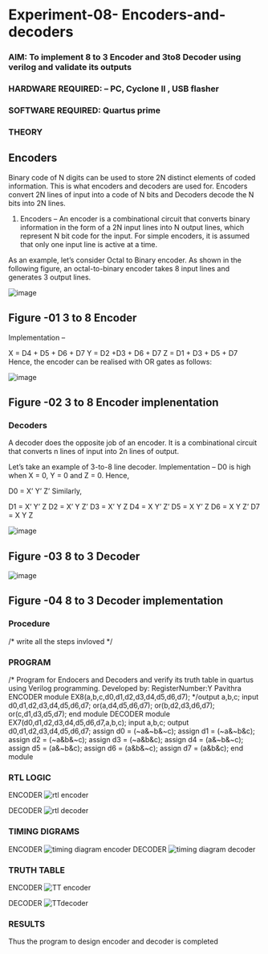 # Experiment-08- Encoders-and-decoders 
### AIM: To implement 8 to 3 Encoder and  3to8 Decoder using verilog and validate its outputs
### HARDWARE REQUIRED:  – PC, Cyclone II , USB flasher
### SOFTWARE REQUIRED:   Quartus prime
### THEORY 

## Encoders
Binary code of N digits can be used to store 2N distinct elements of coded information. This is what encoders and decoders are used for. Encoders convert 2N lines of input into a code of N bits and Decoders decode the N bits into 2N lines.

1. Encoders –
An encoder is a combinational circuit that converts binary information in the form of a 2N input lines into N output lines, which represent N bit code for the input. For simple encoders, it is assumed that only one input line is active at a time.

As an example, let’s consider Octal to Binary encoder. As shown in the following figure, an octal-to-binary encoder takes 8 input lines and generates 3 output lines.

![image](https://user-images.githubusercontent.com/36288975/171543588-bc0746df-a173-4b35-989e-5fb7d385fe8a.png)
## Figure -01 3 to 8 Encoder 


Implementation –

X = D4 + D5 + D6 + D7
Y = D2 +D3 + D6 + D7
Z = D1 + D3 + D5 + D7 
Hence, the encoder can be realised with OR gates as follows:


![image](https://user-images.githubusercontent.com/36288975/171543740-68403b82-aa93-4c98-9343-f32b14885a2e.png)
## Figure -02 3 to 8 Encoder implenentation 

 ### Decoders 
A decoder does the opposite job of an encoder. It is a combinational circuit that converts n lines of input into 2n lines of output.

Let’s take an example of 3-to-8 line decoder.
Implementation –
D0 is high when X = 0, Y = 0 and Z = 0. Hence,

D0 = X’ Y’ Z’ 
Similarly,

D1 = X’ Y’ Z
D2 = X’ Y Z’
D3 = X’ Y Z
D4 = X Y’ Z’
D5 = X Y’ Z
D6 = X Y Z’
D7 = X Y Z 


![image](https://user-images.githubusercontent.com/36288975/171543978-ee2d0671-2846-40a1-8705-507fd6287a49.png)
## Figure -03 8 to 3 Decoder 



![image](https://user-images.githubusercontent.com/36288975/171543866-5a6eace6-8683-49d7-9c4f-a7cb30ec3035.png)
## Figure -04 8 to 3 Decoder implementation 

### Procedure
/* write all the steps invloved */



### PROGRAM 
/*
Program for Endocers and Decoders  and verify its truth table in quartus using Verilog programming.
Developed by: 
RegisterNumber:Y Pavithra
ENCODER 
module EX8(a,b,c,d0,d1,d2,d3,d4,d5,d6,d7);
*/output a,b,c;
input d0,d1,d2,d3,d4,d5,d6,d7;
or(a,d4,d5,d6,d7);
or(b,d2,d3,d6,d7);
or(c,d1,d3,d5,d7);
end module
DECODER
module EX7(d0,d1,d2,d3,d4,d5,d6,d7,a,b,c);
input a,b,c;
output d0,d1,d2,d3,d4,d5,d6,d7;
assign d0 = (~a&~b&~c);
assign d1 = (~a&~b&c);
assign d2 = (~a&b&~c);
assign d3 = (~a&b&c);
assign d4 = (a&~b&~c);
assign d5 = (a&~b&c); assign d6 = (a&b&~c);
assign d7 = (a&b&c);
end module







### RTL LOGIC  
ENCODER
![rtl encoder](https://github.com/pavithra2200891/Experiment-08-Encoders-and-decoders-/assets/128951583/1c5462f8-35a8-4694-848d-d7db22888bc0)


DECODER
![rtl decoder](https://github.com/pavithra2200891/Experiment-08-Encoders-and-decoders-/assets/128951583/d488935b-d286-49c3-812a-3329109866ac)





### TIMING DIGRAMS  
ENCODER
![timing diagram encoder](https://github.com/pavithra2200891/Experiment-08-Encoders-and-decoders-/assets/128951583/bf71bf62-51ff-4acb-ab7d-c0203f724460)
DECODER
![timing diagram decoder](https://github.com/pavithra2200891/Experiment-08-Encoders-and-decoders-/assets/128951583/c51ca853-4f72-4cb6-a0c0-44b53e732001)



### TRUTH TABLE 
ENCODER
![TT encoder](https://github.com/pavithra2200891/Experiment-08-Encoders-and-decoders-/assets/128951583/9d56a93e-d2a3-4c27-82ad-13a0fc068ec8)

DECODER
![TTdecoder](https://github.com/pavithra2200891/Experiment-08-Encoders-and-decoders-/assets/128951583/d84abc8e-89ce-4d21-9c1c-54bbc647e6c4)




### RESULTS 
Thus the program to design encoder and decoder is completed
